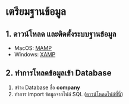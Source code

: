 
# เตรียมฐานข้อมูล

## 1. ดาวน์โหลด และติดตั้งระบบฐานข้อมูล 

- MacOS: [MAMP](https://www.mamp.info/en/) 
- Windows: [XAMP](https://www.apachefriends.org/index.html) 

## 2. ทำการโหลดข้อมูลเข้า Database

1. สร้าง Database ชื่อ **company**
2. ทำการ import ข้อมูลจากไฟล์ SQL ([ดาวน์โหลดไฟล์ที่นี่](https://www.dropbox.com/s/beitkivb221a5pc/Employee.sql?dl=0))


